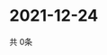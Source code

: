 # 2021-12-24
  共 0条

  <!-- BEGIN -->
  <!-- 最后更新时间Fri Dec 24 2021 02:26:11 GMT+0000 (Coordinated Universal Time) -->
  
  <!-- END -->
  
  